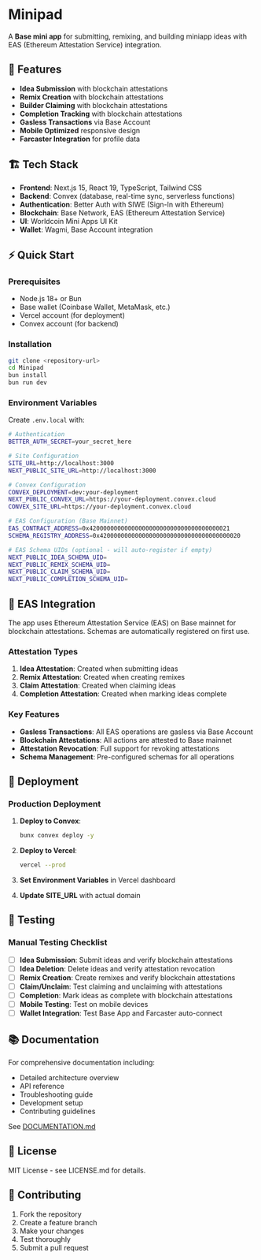 # Minipad

A **Base mini app** for submitting, remixing, and building miniapp ideas with EAS (Ethereum Attestation Service) integration.

## 🚀 Features

- **Idea Submission** with blockchain attestations
- **Remix Creation** with blockchain attestations  
- **Builder Claiming** with blockchain attestations
- **Completion Tracking** with blockchain attestations
- **Gasless Transactions** via Base Account
- **Mobile Optimized** responsive design
- **Farcaster Integration** for profile data

## 🏗️ Tech Stack

- **Frontend**: Next.js 15, React 19, TypeScript, Tailwind CSS
- **Backend**: Convex (database, real-time sync, serverless functions)
- **Authentication**: Better Auth with SIWE (Sign-In with Ethereum)
- **Blockchain**: Base Network, EAS (Ethereum Attestation Service)
- **UI**: Worldcoin Mini Apps UI Kit
- **Wallet**: Wagmi, Base Account integration

## ⚡ Quick Start

### Prerequisites
- Node.js 18+ or Bun
- Base wallet (Coinbase Wallet, MetaMask, etc.)
- Vercel account (for deployment)
- Convex account (for backend)

### Installation
```bash
git clone <repository-url>
cd Minipad
bun install
bun run dev
```

### Environment Variables
Create `.env.local` with:
```bash
# Authentication
BETTER_AUTH_SECRET=your_secret_here

# Site Configuration
SITE_URL=http://localhost:3000
NEXT_PUBLIC_SITE_URL=http://localhost:3000

# Convex Configuration
CONVEX_DEPLOYMENT=dev:your-deployment
NEXT_PUBLIC_CONVEX_URL=https://your-deployment.convex.cloud
CONVEX_SITE_URL=https://your-deployment.convex.cloud

# EAS Configuration (Base Mainnet)
EAS_CONTRACT_ADDRESS=0x4200000000000000000000000000000000000021
SCHEMA_REGISTRY_ADDRESS=0x4200000000000000000000000000000000000020

# EAS Schema UIDs (optional - will auto-register if empty)
NEXT_PUBLIC_IDEA_SCHEMA_UID=
NEXT_PUBLIC_REMIX_SCHEMA_UID=
NEXT_PUBLIC_CLAIM_SCHEMA_UID=
NEXT_PUBLIC_COMPLETION_SCHEMA_UID=
```

## 🔗 EAS Integration

The app uses Ethereum Attestation Service (EAS) on Base mainnet for blockchain attestations. Schemas are automatically registered on first use.

### Attestation Types
1. **Idea Attestation**: Created when submitting ideas
2. **Remix Attestation**: Created when creating remixes
3. **Claim Attestation**: Created when claiming ideas
4. **Completion Attestation**: Created when marking ideas complete

### Key Features
- **Gasless Transactions**: All EAS operations are gasless via Base Account
- **Blockchain Attestations**: All actions are attested to Base mainnet
- **Attestation Revocation**: Full support for revoking attestations
- **Schema Management**: Pre-configured schemas for all operations

## 🚀 Deployment

### Production Deployment
1. **Deploy to Convex**:
   ```bash
   bunx convex deploy -y
   ```

2. **Deploy to Vercel**:
   ```bash
   vercel --prod
   ```

3. **Set Environment Variables** in Vercel dashboard

4. **Update SITE_URL** with actual domain

## 🧪 Testing

### Manual Testing Checklist
- [ ] **Idea Submission**: Submit ideas and verify blockchain attestations
- [ ] **Idea Deletion**: Delete ideas and verify attestation revocation
- [ ] **Remix Creation**: Create remixes and verify blockchain attestations
- [ ] **Claim/Unclaim**: Test claiming and unclaiming with attestations
- [ ] **Completion**: Mark ideas as complete with blockchain attestations
- [ ] **Mobile Testing**: Test on mobile devices
- [ ] **Wallet Integration**: Test Base App and Farcaster auto-connect

## 📚 Documentation

For comprehensive documentation including:
- Detailed architecture overview
- API reference
- Troubleshooting guide
- Development setup
- Contributing guidelines

See [DOCUMENTATION.md](./DOCUMENTATION.md)

## 📄 License

MIT License - see LICENSE.md for details.

## 🤝 Contributing

1. Fork the repository
2. Create a feature branch
3. Make your changes
4. Test thoroughly
5. Submit a pull request